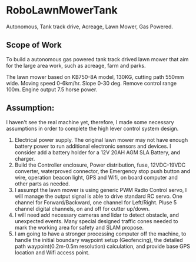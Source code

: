 # RoboLawnMowerTank
Autonomous, Tank track drive, Acreage, Lawn Mower, Gas Powered. 

## Scope of Work
To build a autonomous gas powered tank track drived lawn mower that aim for the large area work, such as acreage, farm and parks. 

The lawn mower based on KB750-8A model, 130KG, cutting path 550mm wide. Moving speed 0-6km/hr. Slope 0-30 deg. Remove control range 100m. Engine output 7.5 horse power.

## Assumption: 
I haven't see the real machine yet, therefore, I made some necessary assumptions in order to complete the high lever control system design. 

1. Electrical power supply. The original lawn mower may not have enough battery power to run additional electronic sensors and devices. I consider add a battery holder for a 12V 20AH AGM SLA Battery, and charger. 
2. Build the Controller enclosure, Power distribution, fuse, 12VDC-19VDC converter, waterproved connector, the Emergency stop push button and wire, operation beacon light, GPS and Wifi, on board computer and other parts as needed.
3. I assumpt the lawn mower is using generic PWM Radio Control servo, I will manage the output signal is able to drive standard RC servo. One channel for Forward/Backward, one channel for Left/Right. Pluse 5 channel digital channels, on and off for cutter up/down.  
4. I will need add necessary cameras and lidar to detect obstacle, and unexpected events. Many special designed traffic cones needed to mark the working area for safety and SLAM propose. 
5. I am going to have a stronger processing computer off the machine, to handle the initial boundary waypoint setup (Geofencing), the detailed path waypoint(0.2m-0.5m resolution) calculation, and provide base GPS location and Wifi access point. 
